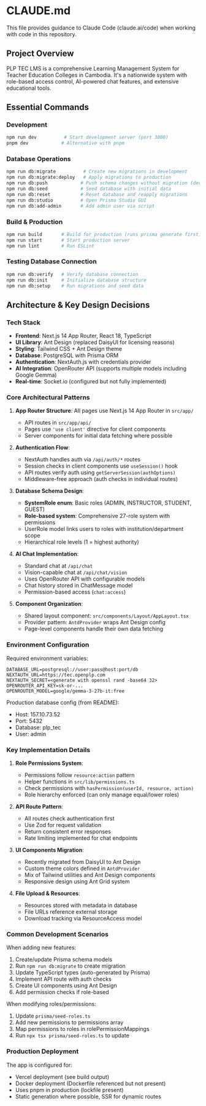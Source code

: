 # CLAUDE.md

This file provides guidance to Claude Code (claude.ai/code) when working with code in this repository.

## Project Overview

PLP TEC LMS is a comprehensive Learning Management System for Teacher Education Colleges in Cambodia. It's a nationwide system with role-based access control, AI-powered chat features, and extensive educational tools.

## Essential Commands

### Development
```bash
npm run dev          # Start development server (port 3000)
pnpm dev            # Alternative with pnpm
```

### Database Operations
```bash
npm run db:migrate          # Create new migrations in development
npm run db:migrate:deploy   # Apply migrations to production
npm run db:push            # Push schema changes without migration (dev only)
npm run db:seed            # Seed database with initial data
npm run db:reset           # Reset database and reapply migrations
npm run db:studio          # Open Prisma Studio GUI
npm run db:add-admin       # Add admin user via script
```

### Build & Production
```bash
npm run build       # Build for production (runs prisma generate first)
npm run start       # Start production server
npm run lint        # Run ESLint
```

### Testing Database Connection
```bash
npm run db:verify   # Verify database connection
npm run db:init     # Initialize database structure
npm run db:setup    # Run migrations and seed data
```

## Architecture & Key Design Decisions

### Tech Stack
- **Frontend**: Next.js 14 App Router, React 18, TypeScript
- **UI Library**: Ant Design (replaced DaisyUI for licensing reasons)
- **Styling**: Tailwind CSS + Ant Design theme
- **Database**: PostgreSQL with Prisma ORM
- **Authentication**: NextAuth.js with credentials provider
- **AI Integration**: OpenRouter API (supports multiple models including Google Gemma)
- **Real-time**: Socket.io (configured but not fully implemented)

### Core Architectural Patterns

1. **App Router Structure**: All pages use Next.js 14 App Router in `src/app/`
   - API routes in `src/app/api/`
   - Pages use `'use client'` directive for client components
   - Server components for initial data fetching where possible

2. **Authentication Flow**:
   - NextAuth handles auth via `/api/auth/*` routes
   - Session checks in client components use `useSession()` hook
   - API routes verify auth using `getServerSession(authOptions)`
   - Middleware-free approach (auth checks in individual routes)

3. **Database Schema Design**:
   - **SystemRole enum**: Basic roles (ADMIN, INSTRUCTOR, STUDENT, GUEST)
   - **Role-based system**: Comprehensive 27-role system with permissions
   - UserRole model links users to roles with institution/department scope
   - Hierarchical role levels (1 = highest authority)

4. **AI Chat Implementation**:
   - Standard chat at `/api/chat` 
   - Vision-capable chat at `/api/chat/vision`
   - Uses OpenRouter API with configurable models
   - Chat history stored in ChatMessage model
   - Permission-based access (`chat:access`)

5. **Component Organization**:
   - Shared layout component: `src/components/Layout/AppLayout.tsx`
   - Provider pattern: `AntdProvider` wraps Ant Design config
   - Page-level components handle their own data fetching

### Environment Configuration

Required environment variables:
```env
DATABASE_URL=postgresql://user:pass@host:port/db
NEXTAUTH_URL=https://tec.openplp.com
NEXTAUTH_SECRET=<generate with openssl rand -base64 32>
OPENROUTER_API_KEY=sk-or-...
OPENROUTER_MODEL=google/gemma-3-27b-it:free
```

Production database config (from README):
- Host: 157.10.73.52
- Port: 5432
- Database: plp_tec
- User: admin

### Key Implementation Details

1. **Role Permissions System**:
   - Permissions follow `resource:action` pattern
   - Helper functions in `src/lib/permissions.ts`
   - Check permissions with `hasPermission(userId, resource, action)`
   - Role hierarchy enforced (can only manage equal/lower roles)

2. **API Route Pattern**:
   - All routes check authentication first
   - Use Zod for request validation
   - Return consistent error responses
   - Rate limiting implemented for chat endpoints

3. **UI Components Migration**:
   - Recently migrated from DaisyUI to Ant Design
   - Custom theme colors defined in `AntdProvider`
   - Mix of Tailwind utilities and Ant Design components
   - Responsive design using Ant Grid system

4. **File Upload & Resources**:
   - Resources stored with metadata in database
   - File URLs reference external storage
   - Download tracking via ResourceAccess model

### Common Development Scenarios

When adding new features:
1. Create/update Prisma schema models
2. Run `npm run db:migrate` to create migration
3. Update TypeScript types (auto-generated by Prisma)
4. Implement API route with auth checks
5. Create UI components using Ant Design
6. Add permission checks if role-based

When modifying roles/permissions:
1. Update `prisma/seed-roles.ts` 
2. Add new permissions to permissions array
3. Map permissions to roles in rolePermissionMappings
4. Run `npx tsx prisma/seed-roles.ts` to update

### Production Deployment

The app is configured for:
- Vercel deployment (see build output)
- Docker deployment (Dockerfile referenced but not present)
- Uses pnpm in production (lockfile present)
- Static generation where possible, SSR for dynamic routes